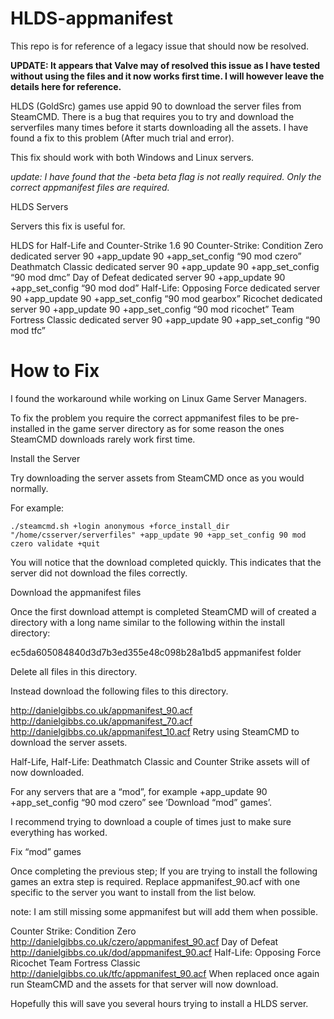 # HLDS-appmanifest

This repo is for reference of a legacy issue that should now be resolved. 

**UPDATE: It appears that Valve may of resolved this issue as I have tested without using the files and it now works first time. I will however leave the details here for reference.**

HLDS (GoldSrc) games use appid 90 to download  the server files from SteamCMD. There is a bug that requires you to try and download the serverfiles many times before it starts downloading all the assets. I have found a fix to this problem (After much trial and error).

This fix should work with both Windows and Linux servers.

*update: I have found that the -beta beta flag is not really required. Only the correct appmanifest files are required.*

HLDS Servers

Servers this fix is useful for.

HLDS for Half-Life and Counter-Strike 1.6	90
Counter-Strike: Condition Zero dedicated server	90	+app_update 90 +app_set_config “90 mod czero”
Deathmatch Classic dedicated server	90	+app_update 90 +app_set_config “90 mod dmc”
Day of Defeat dedicated server	90	+app_update 90 +app_set_config “90 mod dod”
Half-Life: Opposing Force dedicated server	90	+app_update 90 +app_set_config “90 mod gearbox”
Ricochet dedicated server	90	+app_update 90 +app_set_config “90 mod ricochet”
Team Fortress Classic dedicated server	90	+app_update 90 +app_set_config “90 mod tfc”

How to Fix
=========

I found the workaround while working on Linux Game Server Managers.

To fix the problem you require the correct appmanifest files to be pre-installed in the game server directory as for some reason the ones SteamCMD downloads rarely work first time.

Install the Server

Try downloading the server assets from SteamCMD once as you would normally.

For example:

    ./steamcmd.sh +login anonymous +force_install_dir "/home/csserver/serverfiles" +app_update 90 +app_set_config 90 mod czero validate +quit

You will notice that the download completed quickly. This indicates that the server did not download the files correctly.

Download the appmanifest files

Once the first download attempt is completed SteamCMD will of created a directory with a long name similar to the following within the install directory:

ec5da605084840d3d7b3ed355e48c098b28a1bd5
appmanifest folder

Delete all files in this directory.

Instead download the following files to this directory.

http://danielgibbs.co.uk/appmanifest_90.acf
http://danielgibbs.co.uk/appmanifest_70.acf
http://danielgibbs.co.uk/appmanifest_10.acf
Retry using SteamCMD to download the server assets.

Half-Life, Half-Life: Deathmatch Classic and Counter Strike assets will of now downloaded.

For any servers that are a “mod”, for example +app_update 90 +app_set_config “90 mod czero” see ‘Download “mod” games’.

I recommend trying to download a couple of times just to make sure everything has worked.

Fix “mod” games

Once completing the previous step; If you are trying to install the following games an extra step is required. Replace appmanifest_90.acf with one specific to the server you want to install from the list below.

note: I am still missing some appmanifest but will add them when possible.

Counter Strike: Condition Zero
http://danielgibbs.co.uk/czero/appmanifest_90.acf
Day of Defeat
http://danielgibbs.co.uk/dod/appmanifest_90.acf
Half-Life: Opposing Force
Ricochet
Team Fortress Classic
http://danielgibbs.co.uk/tfc/appmanifest_90.acf
When replaced once again run SteamCMD and the assets for that server will now download.

Hopefully this will save you several hours trying to install a HLDS server.
